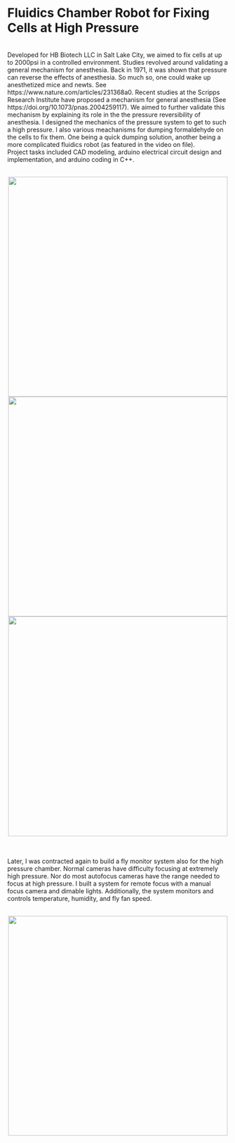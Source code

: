 # Fluidics Chamber Robot for Fixing Cells at High Pressure
</br>
Developed for HB Biotech LLC in Salt Lake City, we aimed to fix cells at up to 2000psi in a controlled environment. Studies revolved around validating a general mechanism for anesthesia. Back in 1971, it was shown that pressure can reverse the effects of anesthesia. So much so, one could wake up anesthetized mice and newts. See https://www.nature.com/articles/231368a0. Recent studies at the Scripps Research Institute have proposed a mechanism for general anesthesia (See https://doi.org/10.1073/pnas.2004259117). We aimed to further validate this mechanism by explaining its role in the the pressure reversibility of anesthesia. I designed the mechanics of the pressure system to get to such a high pressure. I also various meachanisms for dumping formaldehyde on the cells to fix them. One being a quick dumping solution, another being a more complicated fluidics robot (as featured in the video on file). </br>
Project tasks included CAD modeling, arduino electrical circuit design and implementation, and arduino coding in C++. 
</br> </br>
<p align="center">
  <img src="https://user-images.githubusercontent.com/85134229/151649720-9375d74c-945b-4743-b1dd-0803ff07dd3a.jpg" | width=500/ > </br>
  <img src="https://user-images.githubusercontent.com/85134229/151649716-fe7d14fa-05e2-4e51-9298-c4c99353d7ff.jpeg" | width=500/> </br>
  <img src="https://user-images.githubusercontent.com/85134229/151649574-d9e1e65c-f545-45fb-a67f-43ed4167cf0e.jpg" | width=500/>
</p>
</br>
</br>
Later, I was contracted again to build a fly monitor system also for the high pressure chamber. Normal cameras have difficulty focusing at extremely high pressure. Nor do most autofocus cameras have the range needed to focus at high pressure. I built a system for remote focus with a manual focus camera and dimable lights. Additionally, the system monitors and controls temperature, humidity, and fly fan speed. </br></br>
<p align="center">
  <img src="https://user-images.githubusercontent.com/85134229/151650120-dac10039-aff8-4616-a7b6-1a9e76f6fbbc.png" | width=500/ > 
</p>


